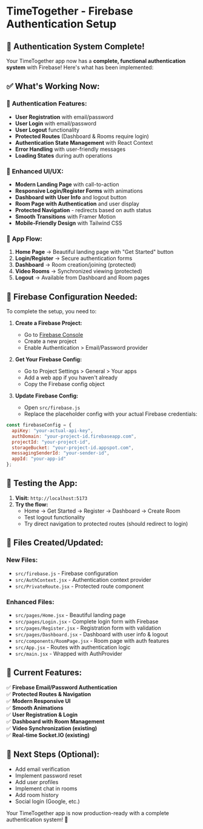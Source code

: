 # TimeTogether - Firebase Authentication Setup

## 🎉 Authentication System Complete!

Your TimeTogether app now has a **complete, functional authentication system** with Firebase! Here's what has been implemented:

## ✅ What's Working Now:

### 🔐 **Authentication Features:**
- **User Registration** with email/password
- **User Login** with email/password  
- **User Logout** functionality
- **Protected Routes** (Dashboard & Rooms require login)
- **Authentication State Management** with React Context
- **Error Handling** with user-friendly messages
- **Loading States** during auth operations

### 🎨 **Enhanced UI/UX:**
- **Modern Landing Page** with call-to-action
- **Responsive Login/Register Forms** with animations
- **Dashboard with User Info** and logout button
- **Room Page with Authentication** and user display
- **Protected Navigation** - redirects based on auth status
- **Smooth Transitions** with Framer Motion
- **Mobile-Friendly Design** with Tailwind CSS

### 🚀 **App Flow:**
1. **Home Page** → Beautiful landing page with "Get Started" button
2. **Login/Register** → Secure authentication forms
3. **Dashboard** → Room creation/joining (protected)
4. **Video Rooms** → Synchronized viewing (protected)
5. **Logout** → Available from Dashboard and Room pages

## 🔧 **Firebase Configuration Needed:**

To complete the setup, you need to:

1. **Create a Firebase Project:**
   - Go to [Firebase Console](https://console.firebase.google.com/)
   - Create a new project
   - Enable Authentication > Email/Password provider

2. **Get Your Firebase Config:**
   - Go to Project Settings > General > Your apps
   - Add a web app if you haven't already
   - Copy the Firebase config object

3. **Update Firebase Config:**
   - Open `src/firebase.js`
   - Replace the placeholder config with your actual Firebase credentials:

```javascript
const firebaseConfig = {
  apiKey: "your-actual-api-key",
  authDomain: "your-project-id.firebaseapp.com", 
  projectId: "your-project-id",
  storageBucket: "your-project-id.appspot.com",
  messagingSenderId: "your-sender-id",
  appId: "your-app-id"
};
```

## 🧪 **Testing the App:**

1. **Visit:** `http://localhost:5173`
2. **Try the flow:**
   - Home → Get Started → Register → Dashboard → Create Room
   - Test logout functionality
   - Try direct navigation to protected routes (should redirect to login)

## 📁 **Files Created/Updated:**

### New Files:
- `src/firebase.js` - Firebase configuration
- `src/AuthContext.jsx` - Authentication context provider
- `src/PrivateRoute.jsx` - Protected route component

### Enhanced Files:
- `src/pages/Home.jsx` - Beautiful landing page
- `src/pages/Login.jsx` - Complete login form with Firebase
- `src/pages/Register.jsx` - Registration form with validation
- `src/pages/Dashboard.jsx` - Dashboard with user info & logout
- `src/components/RoomPage.jsx` - Room page with auth features
- `src/App.jsx` - Routes with authentication logic
- `src/main.jsx` - Wrapped with AuthProvider

## 🎯 **Current Features:**

✅ **Firebase Email/Password Authentication**  
✅ **Protected Routes & Navigation**  
✅ **Modern Responsive UI**  
✅ **Smooth Animations**  
✅ **User Registration & Login**  
✅ **Dashboard with Room Management**  
✅ **Video Synchronization (existing)**  
✅ **Real-time Socket.IO (existing)**  

## 🚀 **Next Steps (Optional):**

- Add email verification
- Implement password reset
- Add user profiles
- Implement chat in rooms
- Add room history
- Social login (Google, etc.)

Your TimeTogether app is now production-ready with a complete authentication system! 🎉
